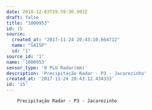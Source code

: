 ```yaml
---
date: 2018-12-03T19:59:30.993Z
draft: false
title: "1000953"
id: 15
source:
  created_at: "2017-11-24 20:43:10.664712"
  name: "SAISP"
  id: "1"
source_id: '1'
name: '1000953'
sensor_type: '0 PLU Radar(mm)'
description: 'Precipitação Radar - P3 - Jacarezinho'
created_at: '2017-11-24 20:43:12.434333'
id: '15'
---
```

		Precipitação Radar - P3 - Jacarezinho